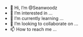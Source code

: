 - 👋 Hi, I’m @Seanwoodz
- 👀 I’m interested in ...
- 🌱 I’m currently learning ...
- 💞️ I’m looking to collaborate on ...
- 📫 How to reach me ...

<!---
Seanwoodz/Seanwoodz is a ✨ special ✨ repository because its `README.md` (this file) appears on your GitHub profile.
You can click the Preview link to take a look at your changes.
--->
